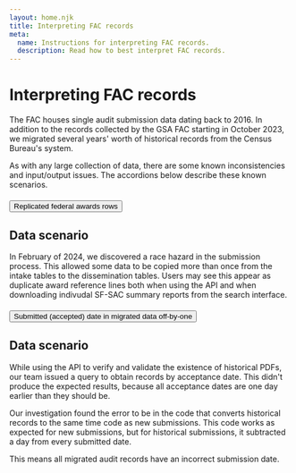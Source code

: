 ```yaml
---
layout: home.njk
title: Interpreting FAC records
meta:
  name: Instructions for interpreting FAC records.
  description: Read how to best interpret FAC records.
---
```


# Interpreting FAC records

The FAC houses single audit submission data dating back to 2016. In addition to the records collected by the GSA FAC starting in October 2023, we migrated several years' worth of historical records from the Census Bureau's system.

As with any large collection of data, there are some known inconsistencies and input/output issues. The accordions below describe these known scenarios.

</div>

<div class="usa-accordion usa-accordion--bordered">
  <h4 class="usa-accordion__heading">
    <button
      type="button"
      class="usa-accordion__button"
      aria-expanded="false"
      aria-controls="replicated-rows"
    >
    Replicated federal awards rows
    </button>
  </h4>
  <div id="replicated-rows" class="usa-accordion__content usa-prose">

## Data scenario

In February of 2024, we discovered a race hazard in the submission process. This allowed some data to be copied more than once from the intake tables to the dissemination tables. Users may see this appear as duplicate award reference lines both when using the API and when downloading indivudal SF-SAC summary reports from the search interface.

<div class="usa-accordion usa-accordion--bordered">
  <h4 class="usa-accordion__heading">
    <button
      type="button"
      class="usa-accordion__button"
      aria-expanded="false"
      aria-controls="historical-accepted-date"
    >
    Submitted (accepted) date in migrated data off-by-one
    </button>
  </h4>
  <div id="historical-accepted-date" class="usa-accordion__content usa-prose">

## Data scenario

While using the API to verify and validate the existence of historical PDFs, our team issued a query to obtain records by acceptance date. This didn't produce the expected results, because all acceptance dates are one day earlier than they should be.

Our investigation found the error to be in the code that converts historical records to the same time code as new submissions. This code works as expected for new submissions, but for historical submissions, it subtracted a day from every submitted date. 

This means all migrated audit records have an incorrect submission date.

</div>